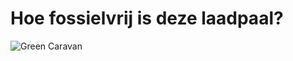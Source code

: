 # Hoe fossielvrij is deze laadpaal?

![Green Caravan](https://github.com/cmda-minor-web-cases/hoe-fossielvrij-is-deze-laadpaal/blob/main/assets/green-caravan.png?raw=true)
